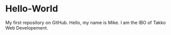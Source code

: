 Hello-World
===========

My first repository on GitHub.
Hello, my name is Mike. I am the IBO of Takko Web Developement.
